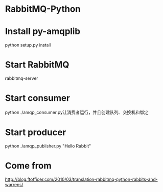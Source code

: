 # RabbitMQ-Python

# Install py-amqplib
python setup.py install

# Start RabbitMQ
rabbitmq-server

# Start consumer
python ./amqp_consumer.py让消费者运行，并且创建队列、交换机和绑定

# Start producer
python ./amqp_publisher.py "Hello Rabbit"

# Come from
http://blog.ftofficer.com/2010/03/translation-rabbitmq-python-rabbits-and-warrens/
